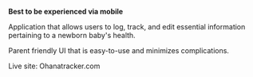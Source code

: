 **Best to be experienced via mobile**

Application that allows users to log, track, and edit essential information pertaining to a newborn baby's health.

Parent friendly UI that is easy-to-use and minimizes complications.


Live site: Ohanatracker.com
